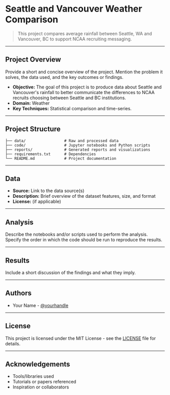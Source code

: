 # Seattle and Vancouver Weather Comparison

> This project compares average rainfall between Seattle, WA and Vancouver, BC to support NCAA recruiting messaging.

---

## Project Overview

Provide a short and concise overview of the project. Mention the problem it solves, the data used, and the key outcomes or findings.

- **Objective:** The goal of this project is to produce data about Seattle and Vancouver's rainfall to better communicate the differences to NCAA recruits choosing between Seattle and BC institutions.
- **Domain:** Weather
- **Key Techniques:** Statistical comparison and time-series.

---

## Project Structure

```
├── data/                 # Raw and processed data
├── code/                 # Jupyter notebooks and Python scripts
├── reports/              # Generated reports and visualizations
├── requirements.txt      # Dependencies
└── README.md             # Project documentation
```

---

## Data

- **Source:** Link to the data source(s) 
- **Description:** Brief overview of the dataset features, size, and format
- **License:** (if applicable)

---

## Analysis

Describe the notebooks and/or scripts used to perform the analysis. Specify the order in which the code should be run to reproduce the results.

---

## Results

Include a short discussion of the findings and what they imply.

---

## Authors

- Your Name - [@yourhandle](https://github.com/yourhandle)

---

## License

This project is licensed under the MIT License - see the [LICENSE](LICENSE) file for details.

---

## Acknowledgements

- Tools/libraries used
- Tutorials or papers referenced
- Inspiration or collaborators
